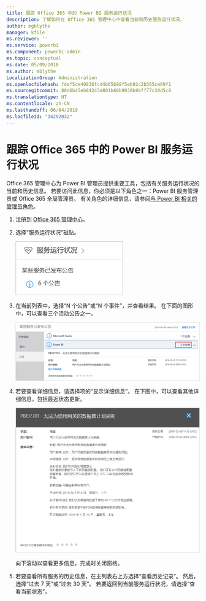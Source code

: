 ```yaml
---
title: 跟踪 Office 365 中的 Power BI 服务运行状况
description: 了解如何在 Office 365 管理中心中查看当前和历史服务运行状况。
author: mgblythe
manager: kfile
ms.reviewer: ''
ms.service: powerbi
ms.component: powerbi-admin
ms.topic: conceptual
ms.date: 05/09/2018
ms.author: mblythe
LocalizationGroup: Administration
ms.openlocfilehash: fdef5ce49836fcd4b65b98f5eb92c2b565ce69f1
ms.sourcegitcommit: 80d6b45eb84243e801b60b9038b9bff77c30d5c8
ms.translationtype: HT
ms.contentlocale: zh-CN
ms.lasthandoff: 06/04/2018
ms.locfileid: "34292032"
---
```

# <a name="track-power-bi-service-health-in-office-365"></a>跟踪 Office 365 中的 Power BI 服务运行状况

Office 365 管理中心为 Power BI 管理员提供重要工具，包括有关服务运行状况的当前和历史信息。 若要访问此信息，你必须是以下角色之一：Power BI 服务管理员或 Office 365 全局管理员。 有关角色的详细信息，请参阅[与 Power BI 相关的管理员角色](service-admin-administering-power-bi-in-your-organization.md#administrator-roles-related-to-power-bi)。


1. 注册到 [Office 365 管理中心](https://portal.office.com/adminportal)。

2. 选择“服务运行状况”磁贴。

    ![服务运行状况磁贴](media/service-admin-health/service-health-tile.png)

3. 在当前列表中，选择“N 个公告”或“N 个事件”，并查看结果。 在下面的图形中，可以查看三个活动公告之一。

    ![活动公告](media/service-admin-health/active-advisories.png)

4. 若要查看详细信息，请选择项的“显示详细信息”。 在下图中，可以查看其他详细信息，包括最近状态更新。

    ![公告详细信息](media/service-admin-health/advisory-details.png)

    向下滚动以查看更多信息，完成时关闭窗格。

5. 若要查看所有服务的历史信息，在主列表右上方选择“查看历史记录”。 然后，选择“过去 7 天”或“过去 30 天”。 若要返回到当前服务运行状况，请选择“查看当前状态”。